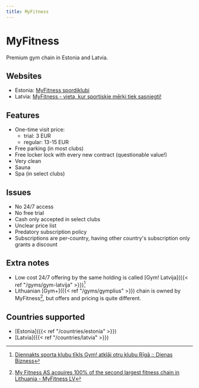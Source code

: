 ```yaml
---
title: MyFitness
---
```


# MyFitness

Premium gym chain in Estonia and Latvia.

## Websites
- Estonia: [MyFitness spordiklubi](https://www.myfitness.ee)
- Latvia: [MyFitness - vieta, kur sportiskie mērķi tiek sasniegti!](https://www.myfitness.lv)

## Features
- One-time visit price: 
    - trial: 3 EUR
    - regular: 13-15 EUR
- Free parking (in most clubs)
- Free locker lock with every new contract (questionable value!)
- Very clean
- Sauna
- Spa (in select clubs)

## Issues
- No 24/7 access
- No free trial
- Cash only accepted in select clubs
- Unclear price list
- Predatory subscription policy
- Subscriptions are per-country, having other country's subscription only grants a discount

## Extra notes
- Low cost 24/7 offering by the same holding is called [Gym! Latvija]({{< ref "/gyms/gym-latvija" >}})[^1]
- Lithuanian [Gym+]({{< ref "/gyms/gymplius" >}}) chain is owned by MyFitness[^2], but offers and pricing is quite different.

## Countries supported
- [Estonia]({{< ref "/countries/estonia" >}})
- [Latvia]({{< ref "/countries/latvia" >}})

[^1]: [Diennakts sporta klubu tīkls Gym! atklāj otru klubu Rīgā :: Dienas Bizness](https://www.db.lv/zinas/diennakts-sporta-klubu-tikls-gym-atklaj-otru-klubu-riga-503710)
[^2]: [My Fitness AS acquires 100% of the second largest fitness chain in Lithuania - MyFitness LV](https://www.myfitness.lv/en/fitness-acquires-100-second-largest-fitness-chain-lithuania/)
